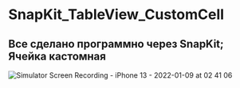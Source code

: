 # SnapKit_TableView_CustomCell
## Все сделано программно через SnapKit; Ячейка кастомная
![Simulator Screen Recording - iPhone 13 - 2022-01-09 at 02 41 06](https://user-images.githubusercontent.com/45273279/148663679-8482a801-304d-4435-91fd-ee961a0e9ebb.gif)

